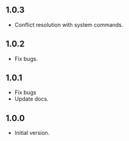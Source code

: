 
## 1.0.3

- Conflict resolution with system commands.

## 1.0.2

- Fix bugs.

## 1.0.1

- Fix bugs
- Update docs.
  
## 1.0.0

- Initial version.
